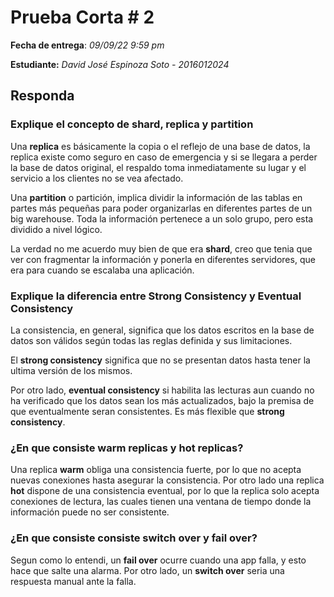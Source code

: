 # Prueba Corta # 2

**Fecha de entrega**: *09/09/22 9:59 pm*

**Estudiante:** *David José Espinoza Soto - 2016012024*

## Responda

### Explique el concepto de shard, replica y partition

Una **replica** es básicamente la copia o el reflejo de una base de datos, la replica existe como seguro en caso de emergencia y si se llegara a perder la base de datos original, el respaldo toma inmediatamente su lugar y el servicio a los clientes no se vea afectado.

Una **partition** o partición, implica dividir la información de las tablas en partes más pequeñas para poder organizarlas en diferentes partes de un big warehouse. Toda la información pertenece a un solo grupo, pero esta dividido a nivel lógico.

La verdad no me acuerdo muy bien de que era **shard**, creo que tenia que ver con fragmentar la información y ponerla en diferentes servidores, que era para cuando se escalaba una aplicación.

### Explique la diferencia entre Strong Consistency y Eventual Consistency

La consistencia, en general, significa que los datos escritos en la base de datos son válidos según todas las reglas definida y sus limitaciones.

El **strong consistency** significa que no se presentan datos hasta tener la ultima versión de los mismos.

Por otro lado, **eventual consistency** si habilita las lecturas aun cuando no ha verificado que los datos sean los más actualizados, bajo la premisa de que eventualmente seran consistentes. Es más flexible que **strong consistency**.

### ¿En que consiste warm replicas y hot replicas?

Una replica **warm** obliga una consistencia fuerte, por lo que no acepta nuevas conexiones hasta asegurar la consistencia. Por otro lado una replica **hot** dispone de una consistencia eventual, por lo que la replica solo acepta conexiones de lectura, las cuales tienen una ventana de tiempo donde la información puede no ser consistente.

### ¿En que consiste consiste switch over y fail over?

Segun como lo entendi, un **fail over** ocurre cuando una app falla, y esto hace que salte una alarma. Por otro lado, un **switch over** seria una respuesta manual ante la falla.
